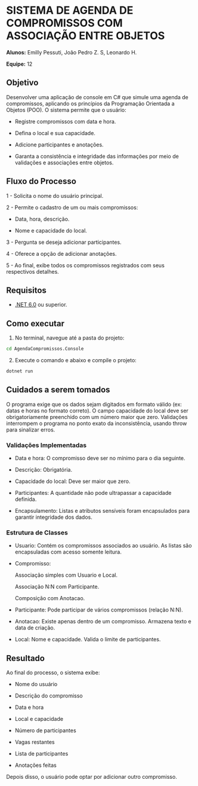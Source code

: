 # SISTEMA DE AGENDA DE COMPROMISSOS COM ASSOCIAÇÃO ENTRE OBJETOS

**Alunos:** Emilly Pessuti, João Pedro Z. S, Leonardo H.

**Equipe:** 12

## Objetivo

Desenvolver uma aplicação de console em C# que simule uma agenda de compromissos, aplicando os princípios da Programação Orientada a Objetos (POO). O sistema permite que o usuário:

- Registre compromissos com data e hora.

- Defina o local e sua capacidade.

- Adicione participantes e anotações.

- Garanta a consistência e integridade das informações por meio de validações e associações entre objetos.

## Fluxo do Processo

1 - Solicita o nome do usuário principal.

2 - Permite o cadastro de um ou mais compromissos:

- Data, hora, descrição.

- Nome e capacidade do local.

3 - Pergunta se deseja adicionar participantes.

4 - Oferece a opção de adicionar anotações.

5 - Ao final, exibe todos os compromissos registrados com seus respectivos detalhes.

## Requisitos

- [.NET 6.0](https://dotnet.microsoft.com/en-us/download/dotnet/6.0) ou superior.

## Como executar

1. No terminal, navegue até a pasta do projeto:
```bash
cd AgendaCompromissos.Console
```
2. Execute o comando e abaixo e compile o projeto:
```bash
dotnet run
```

## Cuidados a serem tomados

O programa exige que os dados sejam digitados em formato válido (ex: datas e horas no formato correto). O campo capacidade do local deve ser obrigatoriamente preenchido com um número maior que zero. Validações interrompem o programa no ponto exato da inconsistência, usando throw para sinalizar erros.

### Validações Implementadas

- Data e hora: O compromisso deve ser no mínimo para o dia seguinte.

- Descrição: Obrigatória.

- Capacidade do local: Deve ser maior que zero.

- Participantes: A quantidade não pode ultrapassar a capacidade definida.

- Encapsulamento: Listas e atributos sensíveis foram encapsulados para garantir integridade dos dados.

### Estrutura de Classes

- Usuario: Contém os compromissos associados ao usuário. As listas são encapsuladas com acesso somente leitura.

- Compromisso:

    Associação simples com Usuario e Local.

    Associação N:N com Participante.

    Composição com Anotacao.

- Participante: Pode participar de vários compromissos (relação N:N).

- Anotacao: Existe apenas dentro de um compromisso. Armazena texto e data de criação.

- Local: Nome e capacidade. Valida o limite de participantes.

## Resultado

Ao final do processo, o sistema exibe:

- Nome do usuário

- Descrição do compromisso

- Data e hora

- Local e capacidade

- Número de participantes

- Vagas restantes

- Lista de participantes

- Anotações feitas

Depois disso, o usuário pode optar por adicionar outro compromisso.
